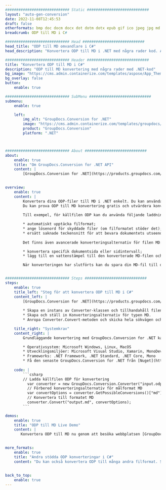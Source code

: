 ```yaml
---
############################# Static ############################
layout: "auto-gen-conversion"
date: 2022-11-08T12:45:53
draft: false
otherformats: bmp doc docm docx dot dotm dotx epub gif ico jpeg jpg md odt ott pdf png psd rtf tex tif tiff txt xps
breadcrumb: ODP till MD i C#

############################# Head ############################
head_title: "ODP till MD omvandlare i C#"
head_description: "Konvertera ODP till MD i .NET med några rader kod. Använd GroupDocs Document Conversion API för att konvertera över 160 filformat."

############################# Header ############################
title: "Konvertera ODP till MD i C#"
description: "ODP till MD konvertering med några rader med .NET-kod"
bg_image: "https://cms.admin.containerize.com/templates/aspose/App_Themes/V3/images/bg/header1.png"
bg_overlay: false
button:
    enable: true

############################# SubMenu ############################
submenu:
    enable: true

    left:
        img_alt: "GroupDocs.Conversion for .NET"
        image: "https://cms.admin.containerize.com/templates/groupdocs/images/product-logos/90x90-noborder/groupdocs-conversion-net.png"
        product: "GroupDocs.Conversion"
        platform: ".NET"



############################# About ############################
about:
    enable: true
    title: "Om GroupDocs.Conversion for .NET API"
    content: |
        [GroupDocs.Conversion for .NET](https://products.groupdocs.com/conversion/net/) kan användas för att konvertera Microsoft Word, Excel, PowerPoint, PDF, Visio och andra format. GroupDocs.Conversion är ett fristående API som är lämpligt för back-end och interna system där hög prestanda krävs. Det beror inte på någon programvara som Microsoft eller Open Office.
    

overview:
    enable: true
    content: |
        Konvertera dina ODP-filer till MD i .NET enkelt. Du kan använda bara ett par C# kodrader i valfri plattform som du vill, som - Windows, Linux, macOS.
        Du kan prova ODP till MD konvertering gratis och utvärdera konverteringsresultatens kvalitet. Tillsammans med enkla filkonverteringsscenarier kan du prova mer avancerade alternativ för att ladda källfilen ODP och för att spara resultatet MD. 
        
        Till exempel, för källfilen ODP kan du använda följande laddningsalternativ:

        * automatiskt upptäcka filformat;
        * ange lösenord för skyddade filer (om filformatet stöder det);
        * ersätt saknade teckensnitt för att bevara dokumentets utseende.
        
        Det finns även avancerade konverteringsalternativ för filen MD:

        * konvertera specifik dokumentsida eller sidintervall;
        * lägg till en vattenstämpel till den konverterade MD-filen och många fler.

        När konverteringen har slutförts kan du spara din MD-fil till den lokala filsökvägen eller någon tredje parts lagring som FTP, Amazon S3, Google Drive, Dropbox etc. Observera - för att konvertera ODP till {{ TO}} det finns inget behov av någon ytterligare programvara installerad - som MS Office, Open Office, Adobe Acrobat Reader etc.


############################# Steps ############################
steps:
    enable: true
    title_left: "Steg för att konvertera ODP till MD i C#"
    content_left: |
        [GroupDocs.Conversion for .NET](https://products.groupdocs.com/conversion/net/) gör det enkelt för utvecklare att konvertera en ODP-fil till MD med några rader kod.
        
        * Skapa en instans av Converter-klassen och tillhandahåll filen ODP med den fullständiga sökvägen
        * Skapa och ställ in Konverteringsalternativ för typen MD.
        * Anropa Converter.Convert-metoden och skicka hela sökvägen och formatet (MD) som en parameter

    title_right: "Systemkrav"
    content_right: |
        Grundläggande konvertering med GroupDocs.Conversion for .NET kan göras med bara några enkla steg. Våra API:er stöds på alla större plattformar och operativsystem. Innan du kör koden nedan, se till att du har följande förutsättningar installerade på ditt system.

        * Operativsystem: Microsoft Windows, Linux, MacOS
        * Utvecklingsmiljöer: Microsoft Visual Studio, Xamarin, MonoDevelop
        * Frameworks: .NET Framework, .NET Standard, .NET Core, Mono
        * Få den senaste GroupDocs.Conversion for .NET från [Nuget](https://www.nuget.org/packages/groupdocs.conversion)
         
    code: |
        ```csharp    
        // Ladda källfilen ODP för konvertering
          var converter = new GroupDocs.Conversion.Converter("input.odp");
          // Förbered konverteringsalternativ för målformat MD
          var convertOptions = converter.GetPossibleConversions()["md"].ConvertOptions;
          // Konvertera till formatet MD
          converter.Convert("output.md", convertOptions);
        ```

demos:
    enable: true
    title: "ODP till MD Live Demo"
    content: |
       Konvertera ODP till MD nu genom att besöka webbplatsen [GroupDocs.Conversion App](https://products.groupdocs.app/conversion/family). Onlinedemo har följande fördelar
          

more_formats:
    enable: true
    title: "Andra stödda ODP konverteringar i C#"
    content: "Du kan också konvertera ODP till många andra filformat. Se listan nedan."
       
       
back_to_top:
    enable: true
---
```

